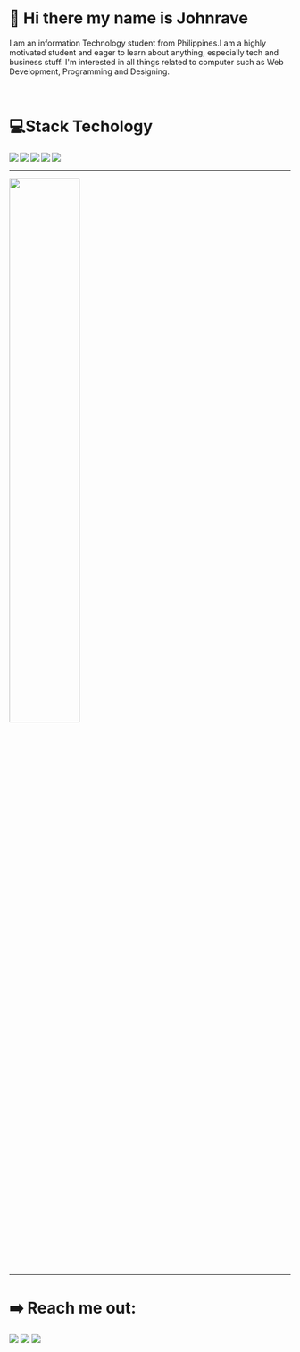 
<h1>👋 Hi there my name is Johnrave</h1>
<p>I am an information Technology student from Philippines.I am a highly motivated student and eager to learn about anything, especially tech and business stuff. I'm interested in all things related to computer such as Web Development, Programming and Designing.</p>

<br/>
<!--- Languages --->
<h1>💻Stack Techology</h1>
<img align ="left"  src="https://img.shields.io/badge/HTML5-E34F26?style=for-the-badge&logo=html5&logoColor=white"/>
<img align ="left"  src="https://img.shields.io/badge/CSS3-1572B6?style=for-the-badge&logo=css3&logoColor=white"/>


<img align ="left"  src="https://img.shields.io/badge/Figma-F24E1E?style=for-the-badge&logo=figma&logoColor=white"/>

<img align ="left"  src="https://img.shields.io/badge/JavaScript-323330?style=for-the-badge&logo=javascript&logoC"/>

<img align ="left"  src="https://img.shields.io/badge/Bootstrap-563D7C?style=for-the-badge&logo=bootstrap&logoColor=white"/>
<br/>

<!--- Stats --->

<hr>

<img   width = "50%" src="https://github-readme-stats.vercel.app/api/top-langs/?username=Johnravee&layout=compact"/>

<hr>

<h1>➡️ Reach me out:</h1>
<a align ="left" href ="mailto:johnravemimayn@gmail.com" target="_blank"><img src="https://img.shields.io/badge/Gmail-D14836?style=for-the-badge&logo=gmail&logoColor=white"/></a>
<a align ="left" href ="https://www.facebook.com/profile.php?id=100089257526973" target="_blank"><img src="https://img.shields.io/badge/Facebook-%231877F2.svg?style=for-the-badge&logo=Facebook&logoColor=white"/></a>
<a href ="https://www.linkedin.com/in/johrave-mimay-740a06237/" target="_blank"><img src="https://img.shields.io/badge/linkedin-%230077B5.svg?style=for-the-badge&logo=linkedin&logoColor=white"/></a>








